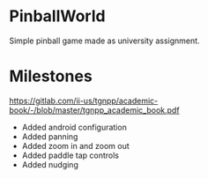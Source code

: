 # PinballWorld
Simple pinball game made as university assignment.

# Milestones

https://gitlab.com/ii-us/tgnpp/academic-book/-/blob/master/tgnpp_academic_book.pdf

- Added android configuration
- Added panning
- Added zoom in and zoom out
- Added paddle tap controls
- Added nudging
